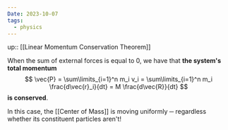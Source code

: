 ```yaml
---
Date: 2023-10-07
tags:
  - physics
---
```

up:: [[Linear Momentum Conservation Theorem]]

When the sum of external forces is equal to $0$, we have that **the system's total momentum**
$$
\vec{P} = \sum\limits_{i=1}^n m_i v_i = \sum\limits_{i=1}^n m_i \frac{d\vec{r}_i}{dt} = M \frac{d\vec{R}}{dt}
$$
**is conserved**.

In this case, the [[Center of Mass]] is moving uniformly ─ regardless whether its constituent particles aren't!